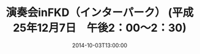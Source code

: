 ---
title: "演奏会inFKD（インターパーク） (平成25年12月7日　午後2：00～2：30)"
description: ""
date: 2014-10-03T13:00:00
draft: false
---
